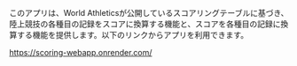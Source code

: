 このアプリは、World Athleticsが公開しているスコアリングテーブルに基づき、陸上競技の各種目の記録をスコアに換算する機能と、スコアを各種目の記録に換算する機能を提供します。以下のリンクからアプリを利用できます。

https://scoring-webapp.onrender.com/


